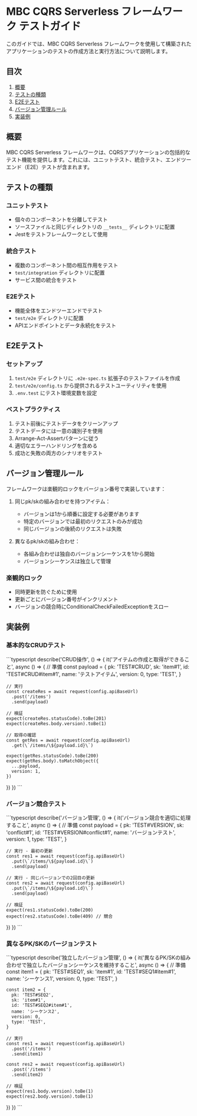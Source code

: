 # MBC CQRS Serverless フレームワーク テストガイド

このガイドでは、MBC CQRS Serverless フレームワークを使用して構築されたアプリケーションのテストの作成方法と実行方法について説明します。

## 目次
1. [概要](#概要)
2. [テストの種類](#テストの種類)
3. [E2Eテスト](#e2eテスト)
4. [バージョン管理ルール](#バージョン管理ルール)
5. [実装例](#実装例)

## 概要

MBC CQRS Serverless フレームワークは、CQRSアプリケーションの包括的なテスト機能を提供します。これには、ユニットテスト、統合テスト、エンドツーエンド（E2E）テストが含まれます。

## テストの種類

### ユニットテスト
- 個々のコンポーネントを分離してテスト
- ソースファイルと同じディレクトリの `__tests__` ディレクトリに配置
- Jestをテストフレームワークとして使用

### 統合テスト
- 複数のコンポーネント間の相互作用をテスト
- `test/integration` ディレクトリに配置
- サービス間の統合をテスト

### E2Eテスト
- 機能全体をエンドツーエンドでテスト
- `test/e2e` ディレクトリに配置
- APIエンドポイントとデータ永続化をテスト

## E2Eテスト

### セットアップ
1. `test/e2e` ディレクトリに `.e2e-spec.ts` 拡張子のテストファイルを作成
2. `test/e2e/config.ts` から提供されるテストユーティリティを使用
3. `.env.test` にテスト環境変数を設定

### ベストプラクティス
1. テスト前後にテストデータをクリーンアップ
2. テストデータには一意の識別子を使用
3. Arrange-Act-Assertパターンに従う
4. 適切なエラーハンドリングを含める
5. 成功と失敗の両方のシナリオをテスト

## バージョン管理ルール

フレームワークは楽観的ロックをバージョン番号で実装しています：

1. 同じpk/skの組み合わせを持つアイテム：
   - バージョンは1から順番に設定する必要があります
   - 特定のバージョンでは最初のリクエストのみが成功
   - 同じバージョンの後続のリクエストは失敗

2. 異なるpk/skの組み合わせ：
   - 各組み合わせは独自のバージョンシーケンスを1から開始
   - バージョンシーケンスは独立して管理

### 楽観的ロック
- 同時更新を防ぐために使用
- 更新ごとにバージョン番号がインクリメント
- バージョンの競合時にConditionalCheckFailedExceptionをスロー

## 実装例

### 基本的なCRUDテスト
\`\`\`typescript
describe('CRUD操作', () => {
  it('アイテムの作成と取得ができること', async () => {
    // 準備
    const payload = {
      pk: 'TEST#CRUD',
      sk: 'item#1',
      id: 'TEST#CRUD#item#1',
      name: 'テストアイテム',
      version: 0,
      type: 'TEST',
    }

    // 実行
    const createRes = await request(config.apiBaseUrl)
      .post('/items')
      .send(payload)

    // 検証
    expect(createRes.statusCode).toBe(201)
    expect(createRes.body.version).toBe(1)

    // 取得の確認
    const getRes = await request(config.apiBaseUrl)
      .get(\`/items/\${payload.id}\`)
    
    expect(getRes.statusCode).toBe(200)
    expect(getRes.body).toMatchObject({
      ...payload,
      version: 1,
    })
  })
})
\`\`\`

### バージョン競合テスト
\`\`\`typescript
describe('バージョン管理', () => {
  it('バージョン競合を適切に処理すること', async () => {
    // 準備
    const payload = {
      pk: 'TEST#VERSION',
      sk: 'conflict#1',
      id: 'TEST#VERSION#conflict#1',
      name: 'バージョンテスト',
      version: 1,
      type: 'TEST',
    }

    // 実行 - 最初の更新
    const res1 = await request(config.apiBaseUrl)
      .put(\`/items/\${payload.id}\`)
      .send(payload)

    // 実行 - 同じバージョンでの2回目の更新
    const res2 = await request(config.apiBaseUrl)
      .put(\`/items/\${payload.id}\`)
      .send(payload)

    // 検証
    expect(res1.statusCode).toBe(200)
    expect(res2.statusCode).toBe(409) // 競合
  })
})
\`\`\`

### 異なるPK/SKのバージョンテスト
\`\`\`typescript
describe('独立したバージョン管理', () => {
  it('異なるPK/SKの組み合わせで独立したバージョンシーケンスを維持すること', async () => {
    // 準備
    const item1 = {
      pk: 'TEST#SEQ1',
      sk: 'item#1',
      id: 'TEST#SEQ1#item#1',
      name: 'シーケンス1',
      version: 0,
      type: 'TEST',
    }

    const item2 = {
      pk: 'TEST#SEQ2',
      sk: 'item#1',
      id: 'TEST#SEQ2#item#1',
      name: 'シーケンス2',
      version: 0,
      type: 'TEST',
    }

    // 実行
    const res1 = await request(config.apiBaseUrl)
      .post('/items')
      .send(item1)

    const res2 = await request(config.apiBaseUrl)
      .post('/items')
      .send(item2)

    // 検証
    expect(res1.body.version).toBe(1)
    expect(res2.body.version).toBe(1)
  })
})
\`\`\`
